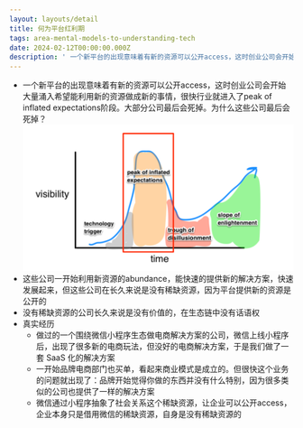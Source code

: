 ```yaml
---
layout: layouts/detail
title: 何为平台红利期
tags: area-mental-models-to-understanding-tech
date: 2024-02-12T00:00:00.000Z
description: ' 一个新平台的出现意味着有新的资源可以公开access，这时创业公司会开始大量涌入希望能利用新的资源做成新的事情，很快行业就进入了peak of inflated expectations阶段。大部分公司最后会死掉。为什么这些公司最后会死掉？ ![Peak of Inlated Expectaions Char... '
---
```

- 一个新平台的出现意味着有新的资源可以公开access，这时创业公司会开始大量涌入希望能利用新的资源做成新的事情，很快行业就进入了peak of inflated expectations阶段。大部分公司最后会死掉。为什么这些公司最后会死掉？
![Peak of Inlated Expectaions Chart](/static/img/so-called-platform-hongliqi.png)
- 这些公司一开始利用新资源的abundance，能快速的提供新的解决方案，快速发展起来，但这些公司在长久来说是没有稀缺资源，因为平台提供新的资源是公开的
- 没有稀缺资源的公司长久来说是没有价值的，在生态链中没有话语权
- 真实经历
  - 做过的一个围绕微信小程序生态做电商解决方案的公司，微信上线小程序后，出现了很多新的电商玩法，但没好的电商解决方案，于是我们做了一套 SaaS 化的解决方案
  - 一开始品牌电商部门也买单，看起来商业模式是成立的。但很快这个业务的问题就出现了：品牌开始觉得你做的东西并没有什么特别，因为很多类似的公司也提供了一样的解决方案
  - 微信通过小程序抽象了社会关系这个稀缺资源，让企业可以公开access，企业本身只是借用微信的稀缺资源，自身是没有稀缺资源的
